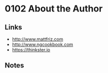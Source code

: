 0102 About the Author
======

Links
------
+ http://www.mattfriz.com
+ http://www.ngcookbook.com
+ https://thinkster.io

Notes
------
